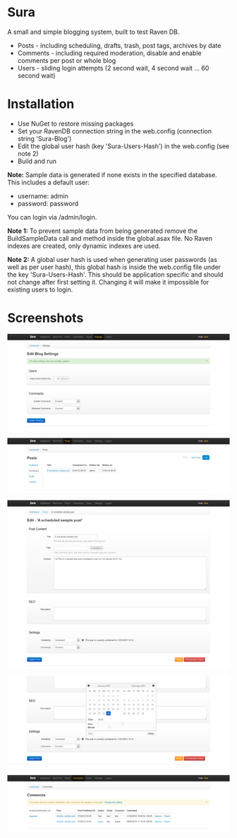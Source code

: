 Sura
============
A small and simple blogging system, built to test Raven DB.

* Posts - including scheduling, drafts, trash, post tags, archives by date
* Comments - including required moderation, disable and enable comments per post or whole blog
* Users - sliding login attempts (2 second wait, 4 second wait ... 60 second wait)

Installation
============
- Use NuGet to restore missing packages
- Set your RavenDB connection string in the web.config (connection string 'Sura-Blog')
- Edit the global user hash (key 'Sura-Users-Hash') in the web.config (see note 2)
- Build and run

**Note:** Sample data is generated if none exists in the specified database. This includes a default user: 

* username: admin
* password: password

You can login via /admin/login.

**Note 1:** To prevent sample data from being generated remove the BuildSampleData call and method inside the global.asax file. No Raven indexes are created, only dynamic indexes are used.

**Note 2:** A global user hash is used when generating user passwords (as well as per user hash), this global hash is inside the web.config file under the key 'Sura-Users-Hash'. This should be application specific and should not change after first setting it. Changing it will make it impossible for existing users to login.

Screenshots
===========

![Sura Settings](http://github.com/mattdaly/sura-blog/raw/master/screenshots/admin_settings.png)

![Sura Posts](http://github.com/mattdaly/sura-blog/raw/master/screenshots/admin_posts.png)

![Sura Tags](http://github.com/mattdaly/sura-blog/raw/master/screenshots/admin_scheduled.png)

![Sura Post Scheduling](http://github.com/mattdaly/sura-blog/raw/master/screenshots/admin_scheduler.png)

![Sura Comment Moderation](http://github.com/mattdaly/sura-blog/raw/master/screenshots/admin_comments.png)
